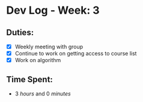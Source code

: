 # Dev Log - Week: 3
 
## Duties:
  - [X] Weekly meeting with group
  - [X] Continue to work on getting access to course list
  - [X] Work on algorithm
 
## Time Spent: 
  * 3 _hours_ and 0 _minutes_
